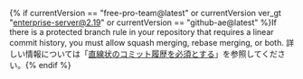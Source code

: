 {% if currentVersion == "free-pro-team@latest" or currentVersion ver_gt "enterprise-server@2.19" or currentVersion == "github-ae@latest" %}If there is a protected branch rule in your repository that requires a linear commit history, you must allow squash merging, rebase merging, or both. 詳しい情報については「[直線状のコミット履歴を必須とする](/github/administering-a-repository/requiring-a-linear-commit-history)」を参照してください。{% endif %}
